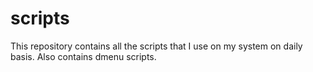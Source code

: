 # scripts
This repository contains all the scripts that I use on my system on daily basis. Also contains dmenu scripts.
